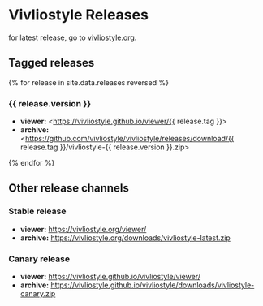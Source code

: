 # Vivliostyle Releases

for latest release, go to [vivliostyle.org](https://vivliostyle.org/download).

## Tagged releases

{% for release in site.data.releases reversed %}
### {{ release.version }}

- **viewer:** <https://vivliostyle.github.io/viewer/{{ release.tag }}>
- **archive:** <https://github.com/vivliostyle/vivliostyle/releases/download/{{ release.tag }}/vivliostyle-{{ release.version }}.zip>

{% endfor %}

## Other release channels

### Stable release

- **viewer:** <https://vivliostyle.org/viewer/>
- **archive:** <https://vivliostyle.org/downloads/vivliostyle-latest.zip>

### Canary release

- **viewer:** <https://vivliostyle.github.io/vivliostyle/viewer/>
- **archive:** <https://vivliostyle.github.io/vivliostyle/downloads/vivliostyle-canary.zip>
